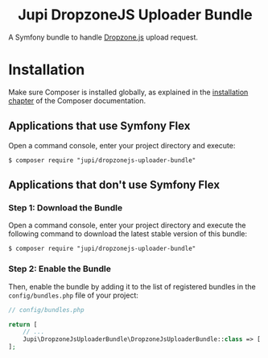 <h1 align="center">Jupi DropzoneJS Uploader Bundle</h1>

A Symfony bundle to handle [Dropzone.js](https://github.com/dropzone/dropzone) upload request.

Installation
============

Make sure Composer is installed globally, as explained in the
[installation chapter](https://getcomposer.org/doc/00-intro.md)
of the Composer documentation.

Applications that use Symfony Flex
----------------------------------

Open a command console, enter your project directory and execute:

```console
$ composer require "jupi/dropzonejs-uploader-bundle"
```

Applications that don't use Symfony Flex
----------------------------------------

### Step 1: Download the Bundle

Open a command console, enter your project directory and execute the
following command to download the latest stable version of this bundle:

```console
$ composer require "jupi/dropzonejs-uploader-bundle"
```

### Step 2: Enable the Bundle

Then, enable the bundle by adding it to the list of registered bundles
in the `config/bundles.php` file of your project:

```php
// config/bundles.php

return [
    // ...
    Jupi\DropzoneJsUploaderBundle\DropzoneJsUploaderBundle::class => ['all' => true],
];
```
